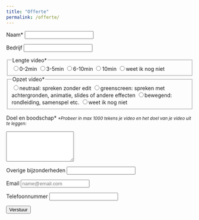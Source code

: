 ```yaml
---
title: "Offerte"
permalink: /offerte/
---
```


<form class="form" action="https://docs.google.com/forms/u/0/d/e/1FAIpQLSehi6hz4h-a02lqrSbJ9DreY2nSjbxvEpmk-cBnUPosEbwVJQ/formResponse">
  
  <label>Naam*</label>
  <input name="entry.2005620554" type="text" required />
  
  <label>Bedrijf</label>
  <input name="entry.764249793" type="text" />
  
  <fieldset>
    <legend>Lengte video*</legend>
  <label><input type="radio" name="entry.1423248220" value="0-2min" id="group_1423248220_1"/>0-2min</label>
  <label><input type="radio" name="entry.1423248220" value="3-5min" id="group_1423248220_2"/>3-5min</label>
  <label><input type="radio" name="entry.1423248220" value="6-10min" id="group_1423248220_3"/>6-10min</label>
  <label><input type="radio" name="entry.1423248220" value=">10min" id="group_1423248220_4"/>10min</label>
  <label><input type="radio" name="entry.1423248220" value="weet ik nog niet" id="group_1423248220_5"/>weet ik nog niet</label>
  </fieldset>

   <fieldset>
    <legend>Opzet video*</legend>
  <label><input type="radio" name="entry.1467810461" value="neutraal: spreken zonder edit" id="group_1467810461_1"/>neutraal: spreken zonder edit</label>
  <label><input type="radio" name="entry.1467810461" value="greenscreen: spreken met achtergronden, animatie, slides of andere effecten" id="group_1467810461_2"/>greenscreen: spreken met achtergronden, animatie, slides of andere effecten</label>
  <label><input type="radio" name="entry.1467810461" value="bewegend: rondleiding, samenspel etc." id="group_1467810461_3"/>bewegend: rondleiding, samenspel etc.</label>
  <label><input type="radio" name="entry.1467810461" value="weet ik nog niet" id="group_1467810461_4"/>weet ik nog niet</label>
    </fieldset>

  <label>Doel en boodschap*</label>
  <em><small>*Probeer in max 1000 tekens je video en het doel van je video uit te leggen:</small></em>
  <textarea rows="5" name="entry.250976144" maxlength="1000" type="text" required ></textarea>
   
  <label>Overige bijzonderheden</label>
  <input name="entry.1872826293" maxlength="1000" type="text" />
   
  <label>Email</label>
  <input name="entry.1045781291" type="email" placeholder="name@email.com" required />
  
  <label>Telefoonnummer</label>
  <input name="entry.1065046570" type="text" required />
  
  <button type="submit">Verstuur</button>
  
</form>
